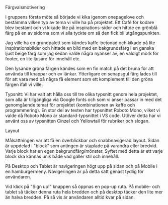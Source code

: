Färgvalsmotivering

I gruppens första möte så började vi kika igenom onepagelove och bestämma vilken typ av tema vi ville ha på projektet. Ett Café för kodare blev bestämt och vi kikade lite på inspirations-sidor och hittde en grönblå färg på en av sidorna som vi alla tyckte om så den fick bli utgångspunkten.

Jag ville ha en grundpalett som kändes kaffe-betonad och kikade på lite inspirationsbilder och hittade en bild med en bakgrundsfärg i en ganska ljust beige färg som jag sedan valde några nyanser av, en väldigt mörk för footer, en lite ljusare för innehåll etc.

Den lysande gröna färgen kändes som en fin match på det bruna för att använda till knappar och ev länkar. Ytterligare en senapsgul färg lades till för att vara med på några få element som ett komplement till den gröna färgen ifall vi ville.

Typsnitt:
Vi har valt att hålla oss till tre olika typsnitt genom hela projektet, som alla är tillgängliga via Google fonts och som vi anser passar in med det genomgående temat för projektet (kombinationen av kaffe och programmering). En stor del av texten har typsnittet Roboto Mono, vilket vi valde då Roboto Mono är standard-typsnittet i VS code. Utöver detta har vi använt oss av typsnitten Cinzel och Yellowtail för rubriker och slogan.


Layout

Målsättningen var att få en överblickbar och snabbnavigerad layout. Sidan är uppdelad i "block" som antingen är staplade på varandra eller bredvid. Varje block har en egen bakgrundfärg/mönster. Syftet med detta är ett varje block ska kännas unik både vad gäller stil och innehåll.

På Desktop och Tablet är navigeringen högt upp på sidan och på Mobile i en hamburgermeny. Navigeringen är på detta sätt genast tydlig för användaren. 

Vid klick på "Sign up!" knappen så öppnas en pop-up ruta. På mobile- och tablet så täcker denna ruta hela bredden och på desktop täcker den lite mer än halva bredden. På så vis är användaren alltid kvar på sidan. 
